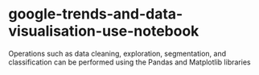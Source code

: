 # google-trends-and-data-visualisation-use-notebook
Operations such as data cleaning, exploration, segmentation, and classification can be performed using the Pandas and Matplotlib libraries

